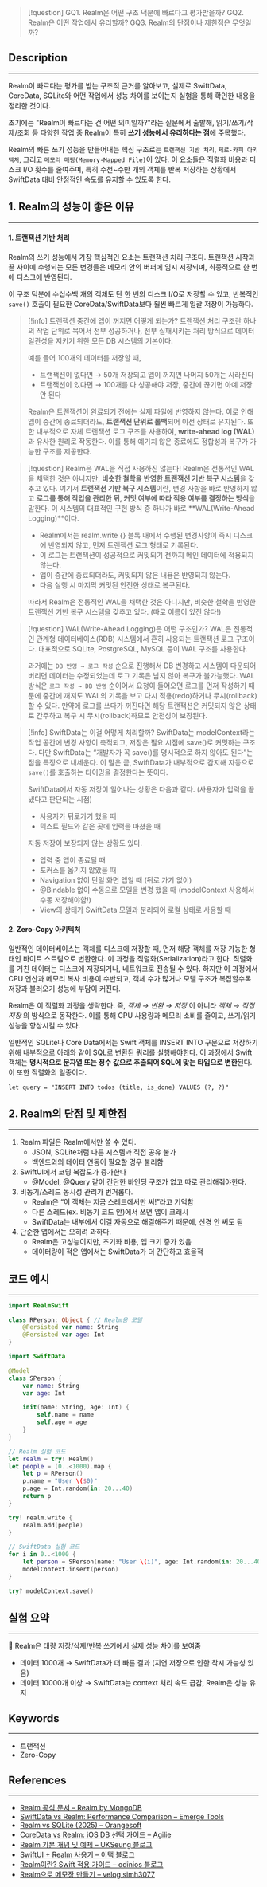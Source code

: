 >[!question]
>GQ1. Realm은 어떤 구조 덕분에 빠르다고 평가받을까?
>GQ2. Realm은 어떤 작업에서 유리할까?
>GQ3. Realm의 단점이나 제한점은 무엇일까?

## Description
---
Realm이 빠르다는 평가를 받는 구조적 근거를 알아보고, 실제로 SwiftData, CoreData, SQLite와 어떤 작업에서 성능 차이를 보이는지 실험을 통해 확인한 내용을 정리한 것이다. 

초기에는 "Realm이 빠르다는 건 어떤 의미일까?"라는 질문에서 출발해, 읽기/쓰기/삭제/조회 등 다양한 작업 중 Realm이 특히 **쓰기 성능에서 유리하다는 점**에 주목했다.

Realm의 빠른 쓰기 성능을 만들어내는 핵심 구조로는 `트랜잭션 기반 처리`, `제로-카피 아키텍처`, 그리고 `메모리 매핑(Memory-Mapped File)`이 있다. 이 요소들은 직렬화 비용과 디스크 I/O 횟수를 줄여주며, 특히 수천~수만 개의 객체를 반복 저장하는 상황에서 SwiftData 대비 안정적인 속도를 유지할 수 있도록 한다.

## 1. Realm의 성능이 좋은 이유
---
#### 1. 트랜잭션 기반 처리 
Realm의 쓰기 성능에서 가장 핵심적인 요소는 트랜잭션 처리 구조다. 트랜잭션 시작과 끝 사이에 수행되는 모든 변경들은 메모리 안의 버퍼에 임시 저장되며, 최종적으로 한 번에 디스크에 반영된다.

이 구조 덕분에 수십수백 개의 객체도 단 한 번의 디스크 I/O로 저장할 수 있고, 반복적인 `save()` 호출이 필요한 CoreData/SwiftData보다 훨씬 빠르게 일괄 저장이 가능하다.

>[!info] 트랜잭션 중간에 앱이 꺼지면 어떻게 되는가?
>트랜잭션 처리 구조란 하나의 작업 단위로 묶어서 전부 성공하거나, 전부 실패시키는 처리 방식으로 데이터 일관성을 지키기 위한 모든 DB 시스템의 기본이다.
>
>예를 들어 100개의 데이터를 저장할 때,
>- 트랜잭션이 없다면 → 50개 저장되고 앱이 꺼지면 나머지 50개는 사라진다
>- 트랜잭션이 있다면 → 100개를 다 성공해야 저장, 중간에 끊기면 아예 저장 안 된다
>
>Realm은 트랜잭션이 완료되기 전에는 실제 파일에 반영하지 않는다. 이로 인해 앱이 중간에 종료되더라도, **트랜잭션 단위로  롤백**되어 이전 상태로 유지된다. 
>또한 내부적으로 자체 트랜잭션 로그 구조를 사용하여, **write-ahead log (WAL)** 과 유사한 원리로 작동한다. 이를 통해 예기치 않은 종료에도 정합성과 복구가 가능한 구조를 제공한다.

>[!question] Realm은 WAL을 직접 사용하진 않는다!
>Realm은 전통적인 WAL을 채택한 것은 아니지만, **비슷한 철학을 반영한 트랜잭션 기반 복구 시스템**을 갖추고 있다.
>여기서 **트랜잭션 기반 복구 시스템**이란, 변경 사항을 바로 반영하지 않고 **로그를 통해 작업을 관리한 뒤, 커밋 여부에 따라 적용 여부를 결정하는 방식**을 말한다. 이 시스템의 대표적인 구현 방식 중 하나가 바로 **WAL(Write-Ahead Logging)**이다.
>
>* Realm에서는 realm.write {} 블록 내에서 수행된 변경사항이 즉시 디스크에 반영되지 않고, 먼저 트랜잭션 로그 형태로 기록된다.
>* 이 로그는 트랜잭션이 성공적으로 커밋되기 전까지 메인 데이터에 적용되지 않는다.
>* 앱이 중간에 종료되더라도, 커밋되지 않은 내용은 반영되지 않는다.
>* 다음 실행 시 마지막 커밋된 안전한 상태로 복구된다.
>
>따라서 Realm은 전통적인 WAL을 채택한 것은 아니지만, 비슷한 철학을 반영한 트랜잭션 기반 복구 시스템을 갖추고 있다. (따로 이름이 있진 않다!)

>[!question] WAL(Write-Ahead Logging)은 어떤 구조인가?
>WAL은 전통적인 관계형 데이터베이스(RDB) 시스템에서 흔히 사용되는 트랜잭션 로그 구조이다. 대표적으로 SQLite, PostgreSQL, MySQL 등이 WAL 구조를 사용한다. 
>
>과거에는 `DB 반영 → 로그 작성` 순으로 진행해서 DB 변경하고 시스템이 다운되어버리면 데이터는 수정되었는데 로그 기록은 남지 않아 복구가 불가능했다. 
>WAL 방식은 `로그 작성 → DB 반영` 순이어서 요청이 들어오면 로그를 먼저 작성하기 때문에 중간에 꺼져도 WAL의 기록을 보고 다시 적용(redo)하거나 무시(rollback)할 수 있다. 만약에 로그를 쓰다가 꺼진다면 해당 트랜잭션은 커밋되지 않은 상태로 간주하고 복구 시 무시(rollback)하므로 안전성이 보장된다.

>[!info] SwiftData는 이걸 어떻게 처리할까?
>SwiftData는 modelContext라는 작업 공간에 변경 사항이 축적되고, 저장은 필요 시점에 save()로 커밋하는 구조다. 다만 SwiftData는 “개발자가 꼭 save()를 명시적으로 하지 않아도 된다”는 점을 특징으로 내세운다. 이 말은 곧, SwiftData가 내부적으로 감지해 자동으로 `save()`를 호출하는 타이밍을 결정한다는 뜻이다.
>
>SwiftData에서 자동 저장이 일어나는 상황은 다음과 같다. (사용자가 입력을 끝냈다고 판단되는 시점)
>- 사용자가 뒤로가기 했을 때
>- 텍스트 필드와 같은 곳에 입력을 마쳤을 때
>
>자동 저장이 보장되지 않는 상황도 있다. 
>- 입력 중 앱이 종료될 때
>- 포커스를 옮기지 않았을 때
>- Navigation 없이 단일 화면 앱일 때 (뒤로 가기 없이)
>- @Bindable 없이 수동으로 모델을 변경 했을 때 (modelContext 사용해서 수동 저장해야함!)
>- View의 상태가 SwiftData 모델과 분리되어 로컬 상태로 사용할 때

#### 2. Zero-Copy 아키텍처
일반적인 데이터베이스는 객체를 디스크에 저장할 때, 먼저 해당 객체를 저장 가능한 형태인 바이트 스트림으로 변환한다. 이 과정을 직렬화(Serialization)라고 한다. 직렬화를 거친 데이터는 디스크에 저장되거나, 네트워크로 전송될 수 있다. 하지만 이 과정에서 CPU 연산과 메모리 복사 비용이 수반되고, 객체 수가 많거나 모델 구조가 복잡할수록 저장과 불러오기 성능에 부담이 커진다.

Realm은 이 직렬화 과정을 생략한다. 즉, _객체 → 변환 → 저장_ 이 아니라 _객체 → 직접 저장_ 의 방식으로 동작한다. 이를 통해 CPU 사용량과 메모리 소비를 줄이고, 쓰기/읽기 성능을 향상시킬 수 있다.

일반적인 SQLite나 Core Data에서는 Swift 객체를 INSERT INTO 구문으로 저장하기 위해 내부적으로 아래와 같이 SQL로 변환된 쿼리를 실행해야한다. 이 과정에서 Swift 객체는 **명시적으로 문자열 또는 정수 값으로 추출되어 SQL에 맞는 타입으로 변환**된다. 이 또한 직렬화의 일종이다.

```
let query = "INSERT INTO todos (title, is_done) VALUES (?, ?)"
```

## 2. Realm의 단점 및 제한점
---
1. Realm 파일은 Realm에서만 쓸 수 있다.
    - JSON, SQLite처럼 다른 시스템과 직접 공유 불가
    - 백엔드와의 데이터 연동이 필요할 경우 불리함
2. SwiftUI에서 코딩 복잡도가 증가한다
    - @Model, @Query 같이 간단한 바인딩 구조가 없고 따로 관리해줘야한다.
3. 비동기/스레드 동시성 관리가 번거롭다.
    - Realm은 “이 객체는 지금 스레드에서만 써!”라고 기억함
    - 다른 스레드(ex. 비동기 코드 안)에서 쓰면 앱이 크래시
    - SwiftData는 내부에서 이걸 자동으로 해결해주기 때문에, 신경 안 써도 됨
4. 단순한 앱에서는 오히려 과하다.
    - Realm은 고성능이지만, 초기화 비용, 앱 크기 증가 있음
    - 데이터량이 적은 앱에서는 SwiftData가 더 간단하고 효율적

## 코드 예시
---
```Swift
import RealmSwift

class RPerson: Object { // Realm용 모델
    @Persisted var name: String
    @Persisted var age: Int
}
```

```Swift
import SwiftData

@Model
class SPerson {
    var name: String
    var age: Int

    init(name: String, age: Int) {
        self.name = name
        self.age = age
    }
}
```

```Swift
// Realm 실험 코드
let realm = try! Realm()
let people = (0..<1000).map {
    let p = RPerson()
    p.name = "User \($0)"
    p.age = Int.random(in: 20...40)
    return p
}

try! realm.write {
    realm.add(people)
}

// SwiftData 실험 코드
for i in 0..<1000 {
    let person = SPerson(name: "User \(i)", age: Int.random(in: 20...40))
    modelContext.insert(person)
}

try? modelContext.save()
```

## 실험 요약
---
📌 Realm은 대량 저장/삭제/반복 쓰기에서 실제 성능 차이를 보여줌
* 데이터 1000개 → SwiftData가 더 빠른 결과 (지연 저장으로 인한 착시 가능성 있음)
* 데이터 10000개 이상 → SwiftData는 context 처리 속도 급감, Realm은 성능 유지

## Keywords
---
* 트랜잭션
* Zero-Copy

## References
---
- [Realm 공식 문서 – Realm by MongoDB](https://www.mongodb.com/docs/realm/sdk/swift/)
- [SwiftData vs Realm: Performance Comparison – Emerge Tools](https://www.emergetools.com/blog/posts/swiftdata-vs-realm-performance-comparison)
- [Realm vs SQLite (2025) – Orangesoft](https://orangesoft.co/blog/realm-vs-sqlite)
- [CoreData vs Realm: iOS DB 선택 가이드 – Agilie](https://agilie.com/blog/coredata-vs-realm-what-to-choose-as-a-database-for-ios-apps)
- [Realm 기본 개념 및 예제 – UKSeung 블로그](https://ukseung2.tistory.com/entry/Swift-Realm-%EA%B8%B0%EB%B3%B8-%EA%B0%9C%EB%85%90-%EB%B0%8F-%EA%B0%84%EB%8B%A8-%EC%98%88%EC%A0%9C)
- [SwiftUI + Realm 사용기 – 이택 블로그](https://leetaek.tistory.com/15)
- [Realm이란? Swift 적용 가이드 – odinios 블로그](https://odinios.tistory.com/7)
- [Realm으로 메모장 만들기 – velog simh3077](https://velog.io/@simh3077/realm%EC%9C%BC%EB%A1%9C-%EA%B0%84%EB%8B%A8%ED%95%9C-%EB%A9%94%EB%AA%A8%EC%9E%A5-%EA%B5%AC%ED%98%84%ED%95%98%EA%B8%B0)
